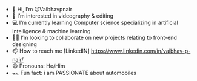 - 👋 Hi, I’m @Vaibhavpnair
- 🎥 I’m interested in videography & editing
- 💻 I’m currently learning Computer science specializing in artificial intelligence & machine learning
- 👨‍💻 I’m looking to collaborate on new projects relating to front-end designing
- 📫 How to reach me [LinkedIN] https://www.linkedin.com/in/vaibhav-p-nair/
- 😄 Pronouns: He/Him
- 🏎️ Fun fact: i am PASSIONATE about automobiles 

<!---
Vaibhavpnair/Vaibhavpnair is a ✨ special ✨ repository because its `README.md` (this file) appears on your GitHub profile.
You can click the Preview link to take a look at your changes.
--->
